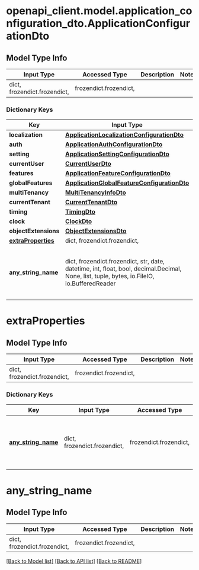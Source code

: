 # openapi_client.model.application_configuration_dto.ApplicationConfigurationDto

## Model Type Info
Input Type | Accessed Type | Description | Notes
------------ | ------------- | ------------- | -------------
dict, frozendict.frozendict,  | frozendict.frozendict,  |  | 

### Dictionary Keys
Key | Input Type | Accessed Type | Description | Notes
------------ | ------------- | ------------- | ------------- | -------------
**localization** | [**ApplicationLocalizationConfigurationDto**](ApplicationLocalizationConfigurationDto.md) | [**ApplicationLocalizationConfigurationDto**](ApplicationLocalizationConfigurationDto.md) |  | [optional] 
**auth** | [**ApplicationAuthConfigurationDto**](ApplicationAuthConfigurationDto.md) | [**ApplicationAuthConfigurationDto**](ApplicationAuthConfigurationDto.md) |  | [optional] 
**setting** | [**ApplicationSettingConfigurationDto**](ApplicationSettingConfigurationDto.md) | [**ApplicationSettingConfigurationDto**](ApplicationSettingConfigurationDto.md) |  | [optional] 
**currentUser** | [**CurrentUserDto**](CurrentUserDto.md) | [**CurrentUserDto**](CurrentUserDto.md) |  | [optional] 
**features** | [**ApplicationFeatureConfigurationDto**](ApplicationFeatureConfigurationDto.md) | [**ApplicationFeatureConfigurationDto**](ApplicationFeatureConfigurationDto.md) |  | [optional] 
**globalFeatures** | [**ApplicationGlobalFeatureConfigurationDto**](ApplicationGlobalFeatureConfigurationDto.md) | [**ApplicationGlobalFeatureConfigurationDto**](ApplicationGlobalFeatureConfigurationDto.md) |  | [optional] 
**multiTenancy** | [**MultiTenancyInfoDto**](MultiTenancyInfoDto.md) | [**MultiTenancyInfoDto**](MultiTenancyInfoDto.md) |  | [optional] 
**currentTenant** | [**CurrentTenantDto**](CurrentTenantDto.md) | [**CurrentTenantDto**](CurrentTenantDto.md) |  | [optional] 
**timing** | [**TimingDto**](TimingDto.md) | [**TimingDto**](TimingDto.md) |  | [optional] 
**clock** | [**ClockDto**](ClockDto.md) | [**ClockDto**](ClockDto.md) |  | [optional] 
**objectExtensions** | [**ObjectExtensionsDto**](ObjectExtensionsDto.md) | [**ObjectExtensionsDto**](ObjectExtensionsDto.md) |  | [optional] 
**[extraProperties](#extraProperties)** | dict, frozendict.frozendict,  | frozendict.frozendict,  |  | [optional] 
**any_string_name** | dict, frozendict.frozendict, str, date, datetime, int, float, bool, decimal.Decimal, None, list, tuple, bytes, io.FileIO, io.BufferedReader | frozendict.frozendict, str, BoolClass, decimal.Decimal, NoneClass, tuple, bytes, FileIO | any string name can be used but the value must be the correct type | [optional]

# extraProperties

## Model Type Info
Input Type | Accessed Type | Description | Notes
------------ | ------------- | ------------- | -------------
dict, frozendict.frozendict,  | frozendict.frozendict,  |  | 

### Dictionary Keys
Key | Input Type | Accessed Type | Description | Notes
------------ | ------------- | ------------- | ------------- | -------------
**[any_string_name](#any_string_name)** | dict, frozendict.frozendict,  | frozendict.frozendict,  | any string name can be used but the value must be the correct type | [optional] 

# any_string_name

## Model Type Info
Input Type | Accessed Type | Description | Notes
------------ | ------------- | ------------- | -------------
dict, frozendict.frozendict,  | frozendict.frozendict,  |  | 

[[Back to Model list]](../../README.md#documentation-for-models) [[Back to API list]](../../README.md#documentation-for-api-endpoints) [[Back to README]](../../README.md)

